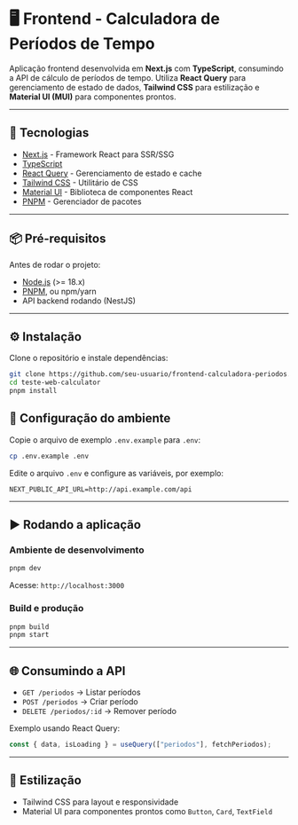 # 🖥️ Frontend - Calculadora de Períodos de Tempo

Aplicação frontend desenvolvida em **Next.js** com **TypeScript**, consumindo a API de cálculo de períodos de tempo. Utiliza **React Query** para gerenciamento de estado de dados, **Tailwind CSS** para estilização e **Material UI (MUI)** para componentes prontos.

---

## 🚀 Tecnologias

- [Next.js](https://nextjs.org/) - Framework React para SSR/SSG
- [TypeScript](https://www.typescriptlang.org/)
- [React Query](https://tanstack.com/query/latest) - Gerenciamento de estado e cache
- [Tailwind CSS](https://tailwindcss.com/) - Utilitário de CSS
- [Material UI](https://mui.com/) - Biblioteca de componentes React
- [PNPM](https://pnpm.io/) - Gerenciador de pacotes

---

## 📦 Pré-requisitos

Antes de rodar o projeto:

- [Node.js](https://nodejs.org/) (>= 18.x)
- [PNPM](https://pnpm.io/), ou npm/yarn
- API backend rodando (NestJS)

---

## ⚙️ Instalação

Clone o repositório e instale dependências:

```bash
git clone https://github.com/seu-usuario/frontend-calculadora-periodos.git
cd teste-web-calculator
pnpm install
```

## 🔧 Configuração do ambiente

Copie o arquivo de exemplo `.env.example` para `.env`:

```bash
cp .env.example .env
```

Edite o arquivo `.env` e configure as variáveis, por exemplo:

```
NEXT_PUBLIC_API_URL=http://api.example.com/api
```

---

## ▶️ Rodando a aplicação

### Ambiente de desenvolvimento

```bash
pnpm dev
```

Acesse: `http://localhost:3000`

### Build e produção

```bash
pnpm build
pnpm start
```

---

## 🌐 Consumindo a API

- `GET /periodos` → Listar períodos
- `POST /periodos` → Criar período
- `DELETE /periodos/:id` → Remover período

Exemplo usando React Query:

```ts
const { data, isLoading } = useQuery(["periodos"], fetchPeriodos);
```

---

## 🎨 Estilização

- Tailwind CSS para layout e responsividade
- Material UI para componentes prontos como `Button`, `Card`, `TextField`
